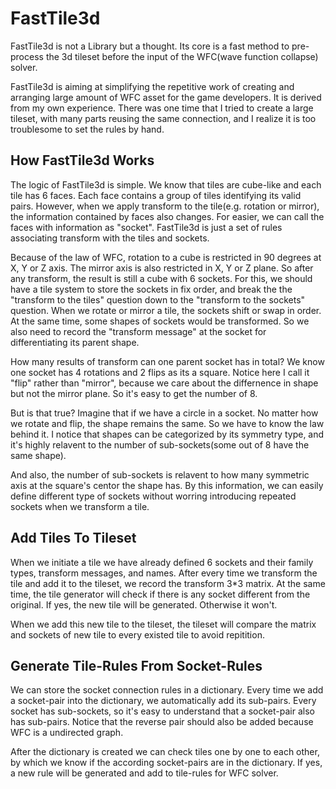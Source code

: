 # FastTile3d
FastTile3d is not a Library but a thought. Its core is a fast method to pre-process the 3d tileset before the input of the WFC(wave function collapse) solver.

FastTile3d is aiming at simplifying the repetitive work of creating and arranging large amount of WFC asset for the game developers. It is derived from my own experience. There was one time that I tried to create a large tileset, with many parts reusing the same connection, and I realize it is too troublesome to set the rules by hand.
## How FastTile3d Works
The logic of FastTile3d is simple. We know that tiles are cube-like and each tile has 6 faces. Each face contains a group of tiles identifying its valid pairs. However, when we apply transform to the tile(e.g. rotation or mirror), the information contained by faces also changes. For easier, we can call the faces with information as "socket". FastTile3d is just a set of rules associating transform with the tiles and sockets.

Because of the law of WFC, rotation to a cube is restricted in 90 degrees at X, Y or Z axis. The mirror axis is also restricted in X, Y or Z plane. So after any transform, the result is still a cube with 6 sockets. For this, we should have a tile system to store the sockets in fix order, and break the the "transform to the tiles" question down to the "transform to the sockets" question. When we rotate or mirror a tile, the sockets shift or swap in order. At the same time, some shapes of sockets would be transformed. So we also need to record the "transform message" at the socket for differentiating its parent shape.

How many results of transform can one parent socket has in total? We know one socket has 4 rotations and 2 flips as its a square. Notice here I call it "flip" rather than "mirror", because we care about the differnence in shape but not the mirror plane. So it's easy to get the number of 8. 

But is that true? Imagine that if we have a circle in a socket. No matter how we rotate and flip, the shape remains the same. So we have to know the law behind it. I notice that shapes can be categorized by its symmetry type, and it's highly relavent to the number of sub-sockets(some out of 8 have the same shape).

And also, the number of sub-sockets is relavent to how many symmetric axis at the square's centor the shape has. By this information, we can easily define different type of sockets without worring introducing repeated sockets when we transform a tile.
## Add Tiles To Tileset
When we initiate a tile we have already defined 6 sockets and their family types, transform messages, and names. After every time we transform the tile and add it to the tileset, we record the transform 3*3 matrix. At the same time, the tile generator will check if there is any socket different from the original. If yes, the new tile will be generated. Otherwise it won't. 

When we add this new tile to the tileset, the tileset will compare the matrix and sockets of new tile to every existed tile to avoid repitition.
## Generate Tile-Rules From Socket-Rules
We can store the socket connection rules in a dictionary. Every time we add a socket-pair into the dictionary, we automatically add its sub-pairs. Every socket has sub-sockets, so it's easy to understand that a socket-pair also has sub-pairs. Notice that the reverse pair should also be added because WFC is a undirected graph.

After the dictionary is created we can check tiles one by one to each other, by which we know if the according socket-pairs are in the dictionary. If yes, a new rule will be generated and add to tile-rules for WFC solver.
